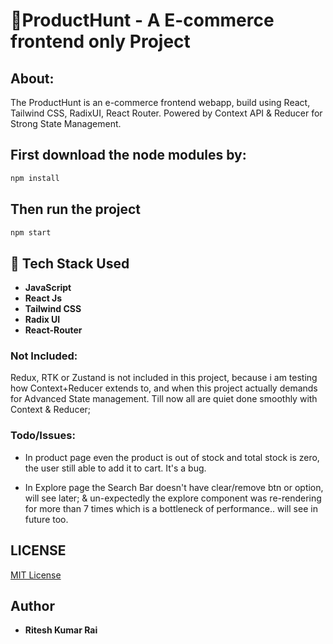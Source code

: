 # 🚀ProductHunt - A E-commerce frontend only Project

## About:

The ProductHunt is an e-commerce frontend webapp, build using React, Tailwind CSS, RadixUI, React Router. Powered by Context API & Reducer for Strong State Management.

## First download the node modules by:

```cmd
npm install
```

## Then run the project

```cmd
npm start
```

## 🚀 Tech Stack Used

- **JavaScript**
- **React Js**
- **Tailwind CSS**
- **Radix UI**
- **React-Router**

### Not Included:

Redux, RTK or Zustand is not included in this project, because i am testing how Context+Reducer extends to, and when this project actually demands for Advanced State management. Till now all are quiet done smoothly with Context & Reducer;

### Todo/Issues:

- In product page even the product is out of stock and total stock is zero, the user still able to add it to cart. It's a bug.

- In Explore page the Search Bar doesn't have clear/remove btn or option, will see later; & un-expectedly the explore component was re-rendering for more than 7 times which is a bottleneck of performance.. will see in future too.

## LICENSE

[MIT License](LICENSE)

## Author

- **Ritesh Kumar Rai**
